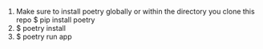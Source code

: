 1) Make sure to install poetry globally or within the directory you clone this repo $ pip install poetry
2) $ poetry install
3) $ poetry run app
